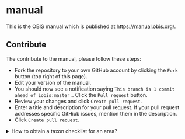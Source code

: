 # manual

This is the OBIS manual which is published at https://manual.obis.org/.

## Contribute

The contribute to the manual, please follow these steps:

- Fork the repository to your own GitHub account by clicking the `Fork` button (top right of this page).
- Edit your version of the manual.
- You should now see a notification saying `This branch is 1 commit ahead of iobis:master.`. Click the `Pull request` button.
- Review your changes and click `Create pull request`.
- Enter a title and description for your pull request. If your pull request addresses specific GitHiub issues, mention them in the description.
- Click `Create pull request`.

<details>
  <summary>How to obtain a taxon checklist for an area?</summary>
  <br>
  
  There are a few possible ways to obtain a taxon checklist for a given area. We will obtain a checklist of species in the Albain EEZ as an example. To do this we will create a bounding box around our area of interest, and then apply filters to simplify the geometry.
  ```r
  library(mregions)
  library(dplyr)
  library(robis)
  library(sf)
  #obtain Albanian EEZ as sf
  geom <- mr_shp(key = "MarineRegions:eez", filter = "Albanian Exclusive Economic Zone", maxFeatures = NULL)
  #get WKT for the bounding box
  wkt <- st_as_text(st_as_sfc(st_bbox(geom)), digits = 6)
  #fetch occurrences for bounding box
  occ <- occurrence(geometry = wkt) %>%
    st_as_sf(coords = c("decimalLongitude", "decimalLatitude"), crs = 4326)
  #filter using geometry
  occ_filtered <- occ %>%
    filter(st_intersects(geometry, geom, sparse = FALSE)) %>%
    as_tibble() %>%
    select(-geometry)
  #get taxa
  alb_taxa <- occ_filtered %>%
    group_by(phylum, class, order, family, genus, species, scientificName) %>%
    summarize(records = n())
  ```
</details>
